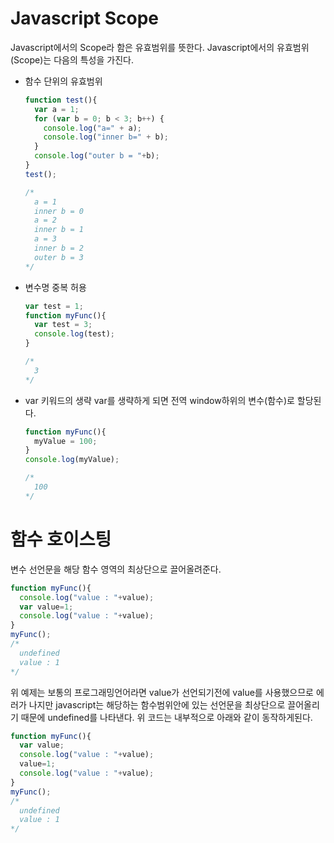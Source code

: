 # Javascript Scope
Javascript에서의 Scope라 함은 유효범위를 뜻한다.
Javascript에서의 유효범위(Scope)는 다음의 특성을 가진다.
- 함수 단위의 유효범위
  ```js
  function test(){
    var a = 1;
    for (var b = 0; b < 3; b++) {
      console.log("a=" + a);
      console.log("inner b=" + b);
    }
    console.log("outer b = "+b);
  }
  test();

  /*
    a = 1
    inner b = 0
    a = 2
    inner b = 1
    a = 3
    inner b = 2
    outer b = 3
  */
  ```
- 변수명 중복 허용
  ```js
  var test = 1;
  function myFunc(){
    var test = 3;
    console.log(test);
  }

  /*
    3
  */
  ```
- var 키워드의 생략
  var를 생략하게 되면 전역 window하위의 변수(함수)로 할당된다.
  ```js
  function myFunc(){
    myValue = 100;
  }
  console.log(myValue);

  /*
    100
  */
  ```

# 함수 호이스팅
변수 선언문을 해당 함수 영역의 최상단으로 끌어올려준다.
```js
function myFunc(){
  console.log("value : "+value);
  var value=1;
  console.log("value : "+value);
}
myFunc();
/*
  undefined
  value : 1
*/
```
위 예제는 보통의 프로그래밍언어라면 value가 선언되기전에 value를 사용했으므로 에러가 나지만
javascript는 해당하는 함수범위안에 있는 선언문을 최상단으로 끌어올리기 때문에 undefined를 나타낸다.
위 코드는 내부적으로 아래와 같이 동작하게된다.

```js
function myFunc(){
  var value;
  console.log("value : "+value);
  value=1;
  console.log("value : "+value);
}
myFunc();
/*
  undefined
  value : 1
*/
```
